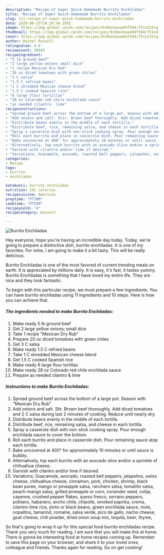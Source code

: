 ```yaml
---
description: "Recipe of Super Quick Homemade Burrito Enchiladas"
title: "Recipe of Super Quick Homemade Burrito Enchiladas"
slug: 111-recipe-of-super-quick-homemade-burrito-enchiladas
date: 2020-08-25T10:29:54.295Z
image: https://img-global.cpcdn.com/recipes/9c9be2eaae04f504/751x532cq70/burrito-enchiladas-recipe-main-photo.jpg
thumbnail: https://img-global.cpcdn.com/recipes/9c9be2eaae04f504/751x532cq70/burrito-enchiladas-recipe-main-photo.jpg
cover: https://img-global.cpcdn.com/recipes/9c9be2eaae04f504/751x532cq70/burrito-enchiladas-recipe-main-photo.jpg
author: Rachel Russell
ratingvalue: 4.8
reviewcount: 30545
recipeingredient:
- "5 lb ground beef"
- "2 large yellow onions small dice"
- "1 recipe Mexican Dry Rub"
- "20 oz diced tomatoes with green chiles"
- "3 C salsa"
- "1.5 C refried beans"
- "1 C shredded Mexican cheese blend"
- "1.5 C cooked Spanish rice"
- "6 large flour tortillas"
- "28 oz Colorado red chile enchilada sauce"
- "as needed cilantro  lime"
recipeinstructions:
- "Spread ground beef across the bottom of a large pot. Season with &#34;Mexican Dry Rub&#34;"
- "Add onions and salt. Stir. Brown beef thoroughly. Add diced tomatoes and 2 C salsa during last 2 minutes of cooking. Reduce until nearly dry."
- "Distribute beans evenly in the middle of each tortilla."
- "Distribute beef, rice, remaining salsa, and cheese in each tortilla."
- "Spray a casserole dish with non-stick cooking spray. Pour enough enchilada sauce to cover the bottom."
- "Roll each burrito and place in casserole dish. Pour remaining sauce atop each tortilla."
- "Bake uncovered at 400° for approximately 10 minutes or until sauce is bubbly."
- "Alternatively, top each burrito with an avocado slice and/or a sprinkle of chihuahua cheese."
- "Garnish with cilantro and/or lime if desired."
- "Variations; Guacamole, avocado, roasted bell peppers, jalapeños, swiss cheese, chihuahua cheese, cinnamon, pork, chicken, shrimp, black bean puree, mango or pineapple salsa, ranchero salsa, tomatillo salsa, peach-mango salsa, grilled pineapple or corn, coriander seed, cotija, cayenne, crushed pepper flakes, queso fresco, serrano peppers, poblano, habanero, ancho chile, chipotle, smoked paprika, crema, cilantro-lime rice, pinto or black beans, green enchilada sauce, mole, nopalitos, tamarind, romaine, salsa verde, pico de gallo, nacho cheese, goat cheese, chili powder, dried onion soup mix, tequila, beer, thyme,"
categories:
- Recipe
tags:
- burrito
- enchiladas

katakunci: burrito enchiladas 
nutrition: 291 calories
recipecuisine: American
preptime: "PT39M"
cooktime: "PT55M"
recipeyield: "4"
recipecategory: Dessert

---
```



![Burrito Enchiladas](https://img-global.cpcdn.com/recipes/9c9be2eaae04f504/751x532cq70/burrito-enchiladas-recipe-main-photo.jpg)

Hey everyone, hope you're having an incredible day today. Today, we're going to prepare a distinctive dish, burrito enchiladas. It is one of my favorites. For mine, I am going to make it a bit tasty. This will be really delicious.



Burrito Enchiladas is one of the most favored of current trending meals on earth. It is appreciated by millions daily. It is easy, it's fast, it tastes yummy. Burrito Enchiladas is something that I have loved my entire life. They are nice and they look fantastic.


To begin with this particular recipe, we must prepare a few ingredients. You can have burrito enchiladas using 11 ingredients and 10 steps. Here is how you can achieve that.

<!--inarticleads1-->

##### The ingredients needed to make Burrito Enchiladas:

1. Make ready 5 lb ground beef
1. Get 2 large yellow onions; small dice
1. Take 1 recipe &#34;Mexican Dry Rub&#34;
1. Prepare 20 oz diced tomatoes with green chiles
1. Get 3 C salsa
1. Make ready 1.5 C refried beans
1. Take 1 C shredded Mexican cheese blend
1. Get 1.5 C cooked Spanish rice
1. Make ready 6 large flour tortillas
1. Make ready 28 oz Colorado red chile enchilada sauce
1. Prepare as needed cilantro &amp; lime




<!--inarticleads2-->

##### Instructions to make Burrito Enchiladas:

1. Spread ground beef across the bottom of a large pot. Season with &#34;Mexican Dry Rub&#34;
1. Add onions and salt. Stir. Brown beef thoroughly. Add diced tomatoes and 2 C salsa during last 2 minutes of cooking. Reduce until nearly dry.
1. Distribute beans evenly in the middle of each tortilla.
1. Distribute beef, rice, remaining salsa, and cheese in each tortilla.
1. Spray a casserole dish with non-stick cooking spray. Pour enough enchilada sauce to cover the bottom.
1. Roll each burrito and place in casserole dish. Pour remaining sauce atop each tortilla.
1. Bake uncovered at 400° for approximately 10 minutes or until sauce is bubbly.
1. Alternatively, top each burrito with an avocado slice and/or a sprinkle of chihuahua cheese.
1. Garnish with cilantro and/or lime if desired.
1. Variations; Guacamole, avocado, roasted bell peppers, jalapeños, swiss cheese, chihuahua cheese, cinnamon, pork, chicken, shrimp, black bean puree, mango or pineapple salsa, ranchero salsa, tomatillo salsa, peach-mango salsa, grilled pineapple or corn, coriander seed, cotija, cayenne, crushed pepper flakes, queso fresco, serrano peppers, poblano, habanero, ancho chile, chipotle, smoked paprika, crema, cilantro-lime rice, pinto or black beans, green enchilada sauce, mole, nopalitos, tamarind, romaine, salsa verde, pico de gallo, nacho cheese, goat cheese, chili powder, dried onion soup mix, tequila, beer, thyme,




So that's going to wrap it up for this special food burrito enchiladas recipe. Thank you very much for reading. I am sure that you will make this at home. There is gonna be interesting food at home recipes coming up. Remember to save this page on your browser, and share it to your loved ones, colleague and friends. Thanks again for reading. Go on get cooking!
